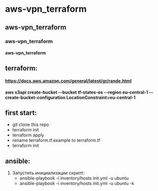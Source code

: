 # aws-vpn_terraform
## aws-vpn_terraform
### aws-vpn_terraform
#### aws-vpn_terraform

## terraform:
#### https://docs.aws.amazon.com/general/latest/gr/rande.html
#### aws s3api create-bucket --bucket tf-states-es --region eu-central-1 --create-bucket-configuration LocationConstraint=eu-central-1

## first start:
* git clone this repo
* terraform init
* terraform apply
* rename terraform.tf.example to terraform.tf
* terraform init

## ansible: 

1. Запустить инициализации скрипт:
   * ansible-playbook -i inventory/hosts init.yml -u ubuntu
   * ansible-playbook -i inventory/hosts init.yml -u ubuntu -k
